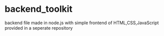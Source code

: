 # backend_toolkit

backend file made in node.js with simple frontend of HTML,CSS,JavaScript provided in a seperate repository  
